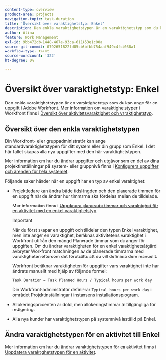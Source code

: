 ```yaml
---
content-type: overview
product-area: projects
navigation-topic: task-duration
title: 'Översikt över varaktighetstyp: Enkel'
description: Den enkla varaktighetstypen är en varaktighetstyp som du kan ange för en uppgift i Adobe Workfront.
author: Alina
feature: Work Management
exl-id: 9bb472db-1448-467e-93ca-611453e1c00a
source-git-commit: 0792651822fd85cb3bfbb754aaf949c4fc4038a1
workflow-type: tm+mt
source-wordcount: '322'
ht-degree: 0%

---
```


# Översikt över varaktighetstyp: Enkel

<!-- Audited: 5/2025 -->

Den enkla varaktighetstypen är en varaktighetstyp som du kan ange för en uppgift i Adobe Workfront. Mer information om varaktighetstyper i Workfront finns i [Översikt över aktivitetsvaraktighet och varaktighetstyp](../../../manage-work/tasks/taskdurtn/task-duration-and-duration-type.md).

## Översikt över den enkla varaktighetstypen

Din Workfront- eller gruppadministratör kan ange standardvaraktighetstypen för ditt system eller din grupp som Enkel. I det här fallet skapas alla nya uppgifter med den här varaktighetstypen.

Mer information om hur du ändrar uppgifter och utgåvor som en del av dina projektinställningar på system- eller gruppnivå finns i [Konfigurera uppgifter och ärenden för hela systemet](../../../administration-and-setup/set-up-workfront/configure-system-defaults/set-task-issue-preferences.md).

Följande saker händer när en uppgift har en typ av enkel varaktighet:

* Projektledare kan ändra både tidslängden och den planerade timmen för en uppgift när de ändrar hur timmarna ska fördelas mellan de tilldelade.

  Mer information finns i [Uppdatera planerade timmar och varaktighet för en aktivitet med en enkel varaktighetstyp](../../../manage-work/tasks/taskdurtn/update-planned-hours-duration-for-simple-duration-task.md).

  >[!IMPORTANT]
  >
  >När du först skapar en uppgift och tilldelar den typen Enkel varaktighet, men inte anger en varaktighet, beräknas aktivitetens varaktighet i Workfront utifrån den mängd Planerade timmar som du anger för uppgiften. Om du ändrar varaktigheten för en enkel varaktighetsåtgärd avbryter Workfront matchningen av de planerade timmarna med varaktigheten eftersom det förutsätts att du vill definiera dem manuellt.
  >
  >Workfront beräknar varaktigheten för uppgifter vars varaktighet inte har ändrats manuellt med hjälp av följande formel:
  >
  > `Task Duration = Task Planned Hours / Typical hours per work day`
  >
  >Din Workfront-administratör definierar `Typical hours per work day` i området Projektinställningar i instansens installationsprogram.

* Allokeringsprocenten är dold, men allokeringstimmar är tillgängliga för redigering.
* Alla nya kunder har varaktighetstypen på systemnivå inställd på Enkel.

## Ändra varaktighetstypen för en aktivitet till Enkel

Mer information om hur du ändrar varaktighetstypen för en aktivitet finns i [Uppdatera varaktighetstypen för en aktivitet](../../../manage-work/tasks/taskdurtn/update-duration-type-of-task.md).

<!--
<p data-mc-conditions="QuicksilverOrClassic.Draft mode">(NOTE: replaced with new article linked above)</p>
-->

<!--
<ol data-mc-conditions="QuicksilverOrClassic.Draft mode">
<li value="1">Go to a task for which you want to change the Duration Type.</li>
<li value="2"> <p data-mc-conditions="QuicksilverOrClassic.Quicksilver">Click <strong>Task Details</strong> in the left panel, then in the Overview area double click <strong>Duration Type</strong>. </p> </li>
<li value="3"> <p>Select <strong>Simple</strong> from the drop-down menu.</p> </li>
<li value="4">Click <strong>Save</strong> <strong>Changes</strong><strong>.</strong></li>
</ol>
-->
